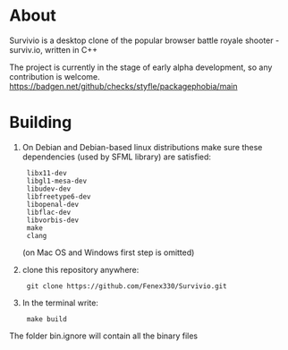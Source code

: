 # About

Survivio is a desktop clone of the popular browser battle royale shooter - surviv.io, written in C++

The project is currently in the stage of early alpha development, so any contribution is welcome.
https://badgen.net/github/checks/styfle/packagephobia/main



# Building

1) On Debian and Debian-based linux distributions
    make sure these dependencies (used by SFML library) are satisfied:


        libx11-dev
        libgl1-mesa-dev
        libudev-dev
        libfreetype6-dev
        libopenal-dev
        libflac-dev
        libvorbis-dev
        make
        clang


    (on Mac OS and Windows first step is omitted)

2) clone this repository anywhere:

        git clone https://github.com/Fenex330/Survivio.git

3) In the terminal write:

        make build


The folder bin.ignore will contain all the binary files
